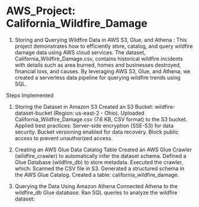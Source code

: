 # AWS_Project: California_Wildfire_Damage

1. Storing and Querying Wildfire Data in AWS S3, Glue, and Athena : This project demonstrates how to efficiently store, catalog, and query wildfire damage data using AWS cloud services. The dataset, California_Wildfire_Damage.csv, contains historical wildfire incidents with details such as area burned, homes and businesses destroyed, financial loss, and causes. By leveraging AWS S3, Glue, and Athena, we created a serverless data pipeline for querying wildfire trends using SQL.

Steps Implemented

1. Storing the Dataset in Amazon S3
Created an S3 Bucket: wildfire-dataset-bucket (Region: us-east-2 - Ohio).
Uploaded California_Wildfire_Damage.csv (7.6 KB, CSV format) to the S3 bucket.
Applied best practices:
Server-side encryption (SSE-S3) for data security.
Bucket versioning enabled for data recovery.
Block public access to prevent unauthorized access.

3. Creating an AWS Glue Data Catalog Table
Created an AWS Glue Crawler (wildfire_crawler) to automatically infer the dataset schema.
Defined a Glue Database (wildfire_db) to store metadata.
Executed the crawler, which:
Scanned the CSV file in S3.
Generated a structured schema in the AWS Glue Catalog.
Created a table: california_wildfire_damage.

4. Querying the Data Using Amazon Athena
Connected Athena to the wildfire_db Glue database.
Ran SQL queries to analyze the wildfire dataset:

